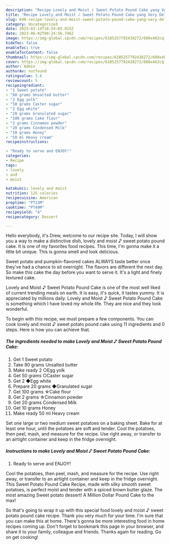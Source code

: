 ```yaml
---
description: "Recipe Lovely and Moist ♪ Sweet Potato Pound Cake yang Very Delicious"
title: "Recipe Lovely and Moist ♪ Sweet Potato Pound Cake yang Very Delicious"
slug: 690-recipe-lovely-and-moist-sweet-potato-pound-cake-yang-very-delicious
category: Uncategorized
date: 2023-03-14T18:54:03.015Z
date: 2023-06-02T00:24:56.746Z
image: https://img-global.cpcdn.com/recipes/6185257792438272/680x482cq70/lovely-and-moist-sweet-potato-pound-cake-recipe-main-photo.jpg
hideToc: false
enableToc: true
enableTocContent: false
thumbnail: https://img-global.cpcdn.com/recipes/6185257792438272/680x482cq70/lovely-and-moist-sweet-potato-pound-cake-recipe-main-photo.jpg
cover: https://img-global.cpcdn.com/recipes/6185257792438272/680x482cq70/lovely-and-moist-sweet-potato-pound-cake-recipe-main-photo.jpg
author: Admin
authorAv: notfound
ratingvalue: 3.6
reviewcount: 5
recipeingredient:
- "1 Sweet potato"
- "80 grams Unsalted butter"
- "2 Egg yolk"
- "50 grams Caster sugar"
- "2 Egg white"
- "20 grams Granulated sugar"
- "100 grams Cake flour"
- "2 grams Cinnamon powder"
- "20 grams Condensed Milk"
- "10 grams Honey"
- "50 ml Heavy cream"
recipeinstructions:

- "Ready to serve and ENJOY!"
categories:
- Recipe
tags:
- lovely
- and
- moist

katakunci: lovely and moist 
nutrition: 125 calories
recipecuisine: American
preptime: "PT13M"
cooktime: "PT49M"
recipeyield: "4"
recipecategory: Dessert

---
```



Hello everybody, it's Drew, welcome to our recipe site. Today, I will show you a way to make a distinctive dish, lovely and moist ♪ sweet potato pound cake. It is one of my favorites food recipes. This time, I'm gonna make it a little bit unique. This is gonna smell and look delicious.

Sweet potato and pumpkin-flavored cakes ALWAYS taste better once they&#39;ve had a chance to sit overnight. The flavors are different the next day. So make this cake the day before you want to serve it. It&#39;s a light and finely textured cake.

Lovely and Moist ♪ Sweet Potato Pound Cake is one of the most well liked of current trending meals on earth. It is easy, it's quick, it tastes yummy. It is appreciated by millions daily. Lovely and Moist ♪ Sweet Potato Pound Cake is something which I have loved my whole life. They are nice and they look wonderful.


To begin with this recipe, we must prepare a few components. You can cook lovely and moist ♪ sweet potato pound cake using 11 ingredients and 0 steps. Here is how you can achieve that.

<!--inarticleads1-->

##### The ingredients needed to make Lovely and Moist ♪ Sweet Potato Pound Cake:

1. Get 1 Sweet potato
1. Take 80 grams Unsalted butter
1. Make ready 2 ○Egg yolk
1. Get 50 grams ○Caster sugar
1. Get 2 ◆Egg white
1. Prepare 20 grams ◆Granulated sugar
1. Get 100 grams ☆Cake flour
1. Get 2 grams ☆Cinnamon powder
1. Get 20 grams Condensed Milk
1. Get 10 grams Honey
1. Make ready 50 ml Heavy cream


Set one large or two medium sweet potatoes on a baking sheet. Bake for at least one hour, until the potatoes are soft and tender. Cool the potatoes, then peel, mash, and measure for the recipe. Use right away, or transfer to an airtight container and keep in the fridge overnight. 

<!--inarticleads2-->

##### Instructions to make Lovely and Moist ♪ Sweet Potato Pound Cake:


1. Ready to serve and ENJOY!

Cool the potatoes, then peel, mash, and measure for the recipe. Use right away, or transfer to an airtight container and keep in the fridge overnight. This Sweet Potato Pound Cake Recipe, made with silky smooth sweet potatoes, is perfect moist and tender with a spiced brown butter glaze. The most amazing Sweet potato dessert! A Million Dollar Pound Cake to the max! 

So that's going to wrap it up with this special food lovely and moist ♪ sweet potato pound cake recipe. Thank you very much for your time. I'm sure that you can make this at home. There's gonna be more interesting food in home recipes coming up. Don't forget to bookmark this page in your browser, and share it to your family, colleague and friends. Thanks again for reading. Go on get cooking!
